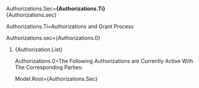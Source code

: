 
Authorizations.Sec=<b>{Authorizations.Ti}</b><br>{Authorizations.sec}

Authorizations.Ti=Authorizations and Grant Process

Authorizations.sec={Authorizations.0}<br><ol><li>{Authorization.List}

Authorizations.0=The Following Authorizations are Currently Active With The Corresponding Parties:




Model.Root={Authorizations.Sec}

